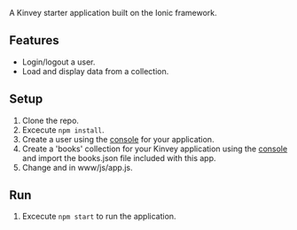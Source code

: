 A Kinvey starter application built on the Ionic framework.

## Features

* Login/logout a user.
* Load and display data from a collection.

## Setup

1. Clone the repo.
2. Excecute `npm install`.
3. Create a user using the [console](http://console.kinvey.com) for your application.
4. Create a 'books' collection for your Kinvey application using the [console](http://console.kinvey.com) and import the books.json file included with this app.
5. Change <app-key> and <app-secret> in www/js/app.js.

## Run

1. Excecute `npm start` to run the application.
